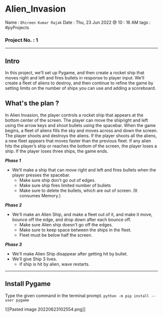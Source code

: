 # Alien_Invasion
Name : `Dhireen Kumar Rajak`
Date : Thu, 23 Jun 2022 @ 10 : 16 AM
tags : #pyProjects
### Project No. : 1
---
## Intro
In this project, we’ll set up Pygame, and then create a rocket ship that
moves right and left and fires bullets in response to player input. We’ll create a fleet of aliens to destroy, and then continue to refine the game by setting limits on the number of ships you can use and adding a scoreboard.

## What's the plan ?
In Alien Invasion, the player controls a rocket ship that appears at the bottom center of the screen. The player can move the shipright and left using the arrow keys and shoot bullets using the spacebar. When the game begins, a fleet of aliens fills the sky and moves across and down the screen. The player shoots and destroys the aliens. If the player shoots all the aliens, a new fleet appears that moves faster than the previous fleet. If any alien hits the player’s ship or reaches the bottom of the screen, the player loses a ship. If the player loses three ships, the game ends.

***Phase 1***
- We’ll make a ship that can move right and left and fires bullets when the player presses the spacebar.
    - Make sure ship don't go out of edges.
    - Make sure ship fires limited number of bullets
    - Make sure to delete the bullets, which are out of screen. (It consumes Memory.)

***Phase 2***
- We'll make an Alien Ship, and make a fleet out of it, and make it move, bounce off the edge, and drop down after each bounce off.
    - Make sure Alien ship doesn't go off the edges.
    - Make sure to keep space between the ships in the fleet.
    - Fleet must be below half the screen.

***Phase 3***
- We'll make Alien Ship disappear after getting hit by bullet.
- We'll give Ship 3 lives.
    - if ship is hit by alien, wave restarts.


---

## Install Pygame
Type the given command in the terminal prompt.
`python -m pip install --user pygame`

![[Pasted image 20220623102554.png]]
